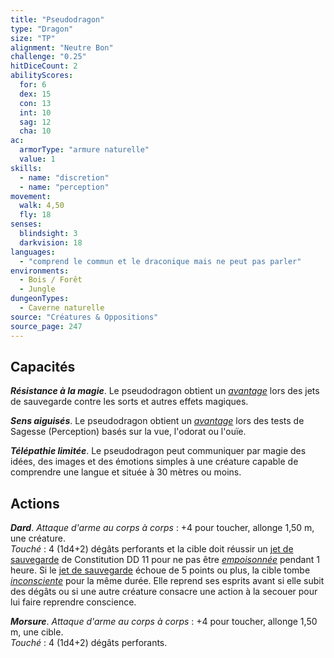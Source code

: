 ```yaml
---
title: "Pseudodragon"
type: "Dragon"
size: "TP"
alignment: "Neutre Bon"
challenge: "0.25"
hitDiceCount: 2
abilityScores:
  for: 6
  dex: 15
  con: 13
  int: 10
  sag: 12
  cha: 10
ac:
  armorType: "armure naturelle"
  value: 1
skills:
  - name: "discretion"
  - name: "perception"
movement:
  walk: 4,50
  fly: 18
senses:
  blindsight: 3
  darkvision: 18
languages:
  - "comprend le commun et le draconique mais ne peut pas parler"
environments:
  - Bois / Forêt
  - Jungle
dungeonTypes:
  - Caverne naturelle
source: "Créatures & Oppositions"
source_page: 247
---
```

## Capacités
_**Résistance à la magie**_. Le pseudodragon obtient un [_avantage_](/utiliser-les-caracteristiques/#avantage-et-desavantage) lors des jets de sauvegarde contre les sorts et autres effets magiques.

_**Sens aiguisés**_. Le pseudodragon obtient un [_avantage_](/utiliser-les-caracteristiques/#avantage-et-desavantage) lors des tests de Sagesse (Perception) basés sur la vue, l'odorat ou l'ouïe.

_**Télépathie limitée**_. Le pseudodragon peut communiquer par magie des idées, des images et des émotions simples à une créature capable de comprendre une langue et située à 30 mètres ou moins.

## Actions
_**Dard**_. _Attaque d'arme au corps à corps_ : +4 pour toucher, allonge 1,50 m, une créature.  
_Touché_ : 4 (1d4+2) dégâts perforants et la cible doit réussir un [jet de sauvegarde](/utiliser-les-caracteristiques/#jets-de-sauvegarde) de Constitution DD 11 pour ne pas être [_empoisonnée_](/gerer-la-sante-du-personnage/#empoisonne) pendant 1 heure. Si le [jet de sauvegarde](/utiliser-les-caracteristiques/#jets-de-sauvegarde) échoue de 5 points ou plus, la cible tombe [_inconsciente_](/gerer-la-sante-du-personnage/#inconscient) pour la même durée. Elle reprend ses esprits avant si elle subit des dégâts ou si une autre créature consacre une action à la secouer pour lui faire reprendre conscience.

_**Morsure**_. _Attaque d'arme au corps à corps_ : +4 pour toucher, allonge 1,50 m, une cible.  
_Touché_ : 4 (1d4+2) dégâts perforants.
